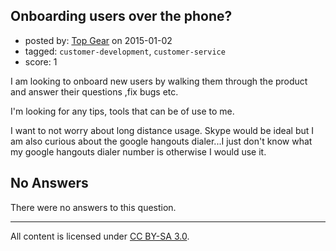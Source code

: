 ## Onboarding users over the phone?

- posted by: [Top Gear](https://stackexchange.com/users/4690596/top-gear) on 2015-01-02
- tagged: `customer-development`, `customer-service`
- score: 1

I am looking to onboard new users by walking them through the product and answer their questions ,fix bugs etc.

I'm looking for any tips, tools that can be of use to me. 

I want to not worry about long distance usage. Skype would be ideal but I am also curious about the google hangouts dialer...I just don't know what my google hangouts dialer number is otherwise I would use it. 

## No Answers

There were no answers to this question.


---

All content is licensed under [CC BY-SA 3.0](https://creativecommons.org/licenses/by-sa/3.0/).
